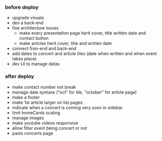 ### before deploy

- upgrade visuals
- dev a back-end
- fixe architecture issues
    - make every presentation page herit cover, title written date and contact button
    - make articles herit cover, title and written date
- connect fron-end and back-end
- add dates to concert and article tiles (date when written and when event takes place)
- dev UI to manage datas

### after deploy

- make contact number not break
- manage date syntaxe ("oct" for tile, "october" for article page)
- make a footer
- make 1st article larger on list pages
- indicate when a concert is coming very soon in sidebar
- limit homeCards scaling
- manage images
- make youtube videos responsive
- allow filter event being concert or not
- pasts concerts page
